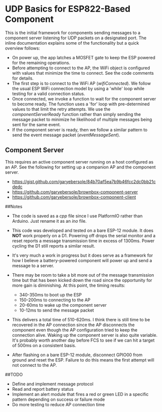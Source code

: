# UDP Basics for ESP822-Based Component
This is the initial framework for components sending messages to a component
server listening for UDP packets on a designated port. The inline documentation
explains some of the functionality but a quick overview follows:

* On power up, the app latches a MOSFET gate to keep the ESP powered for the remaining
operations.
* Before attempting to connect to the AP, the WiFi object is configured with values that minimize the time to connect. See the code comments for details.
* The first step is to connect to the WiFi AP (*wifiConnected*). We follow the usual ESP WiFi connection model by using a 'while' loop while testing for a valid connection status.
* Once connected, we invoke a function to wait for the component server to become
ready. The function uses a 'for' loop with pre-determined values to that limit the
retry attempts. We use the *componentServerReady* function rather than simply
sending the message packet to minimize he likelihood of multiple messages being
sent for the same event.
* If the component server is ready, then we follow a similar pattern to send
the event message packet  (*eventMessageSent*).

## Component Server
This requires an active component server running on a host configured as an AP.
See the following for setting up a companion AP and the component server.

* https://gist.github.com/garyebersole/84b70af5ea7b9b46fcc2dc0bb21cdedc
* https://github.com/garyebersole/brownbox-component-server
* https://github.com/garyebersole/brownbox-component-client

##Notes

* The code is saved as a *cpp* file since I use PlatformIO rather than Arduino.
Just rename it as an *ino* file.
* This code was developed and tested on a bare ESP-12 module. It does **NOT** work
properly on a D1. Powering off drops the serial monitor and a reset reports a
message transmission time in excess of 1300ms. Power cycling the D1 still reports
a similar result.
* It's very much a work in progress but it does serve as a framework for how I
believe a battery-powered component will power up and send a message to a server.
* There may be room to take a bit more out of the message transmission time but that has
been kicked down the road since the opportunity for more gain is diminishing. At this point, the
timing results:

  * 340-350ms to boot up the ESP
  * 150-200ms to connecting to the AP
  * 20-60ms to wake up the component server
  * 10-12ms to send the message packet

* This delivers a total time of 510-620ms. I think there is still time to be
recovered in the AP connection since the AP disconnects the component even
though the AP configuration tried to keep the connection alive. Waking up
the component server is also quite variable. It's probably worth another day before
FCS to see if we can hit a target of 500ms on a consistent basis.
* After flashing on a bare ESP-12 module, disconnect GPIO00 from ground and reset
the ESP. Failure to do this means the first attempt will not connect to the AP.

##TODO

* Define and implement message protocol
* Read and report battery status
* Implement an alert module that fires a red or green LED in a specific
pattern depending on success or failure mode
* Do more testing to reduce AP connection time
